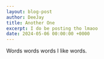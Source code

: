 ```yaml
---
layout: blog-post
author: DeeJay
title: Another One
excerpt: I do be posting tho lmaoo
date: 2024-05-06 00:00:00 +0000
---
```

Words words words I like words.